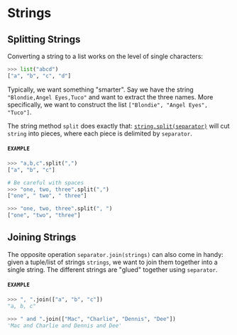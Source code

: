 # Strings

## Splitting Strings

Converting a string to a list works on the level of single characters:

```python
>>> list("abcd")
["a", "b", "c", "d"]
```

Typically, we want something "smarter".
Say we have the string `"Blondie,Angel Eyes,Tuco"` and want to extract the three names.
More specifically, we want to construct the list `["Blondie", "Angel Eyes", "Tuco"]`.

The string method `split` does exactly that: [`string.split(separator)`](https://docs.python.org/3.3/library/stdtypes.html#str.split) will cut `string` into pieces, where each piece is delimited by `separator`.

#### `EXAMPLE`

```python
>>> "a,b,c".split(",")
["a", "b", "c"]

# Be careful with spaces
>>> "one, two, three".split(",")
["one", " two", " three"]

>>> "one, two, three".split(", ")
["one", "two", "three"]
```


## Joining Strings

The opposite operation `separator.join(strings)` can also come in handy: given a tuple/list of strings `strings`, we want to join them together into a single string.
The different strings are "glued" together using `separator`.

#### `EXAMPLE`


```python
>>> ", ".join(["a", "b", "c"])
"a, b, c"

>>> " and ".join(["Mac", "Charlie", "Dennis", "Dee"])
'Mac and Charlie and Dennis and Dee'
```
